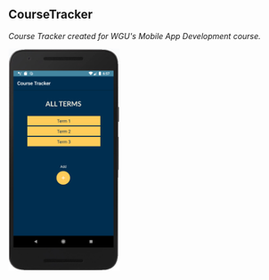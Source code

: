 CourseTracker
-------------
*Course Tracker created for WGU's Mobile App Development course.*

<img src="screen.PNG" width="200" height="400">
